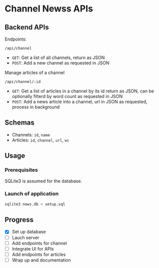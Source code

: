 # Channel Newss APIs

## Backend APIs

Endpoints:

`/api/channel`
- `GET`: Get a list of all channels, return as JSON
- `POST`: Add a new channel as requested in JSON

Manage articles of a channel

`/api/channel/:id`
- `GET`: Get a list of articles in a channel by its id return as JSON, can be optionally filterd by word count as requested in JSON
- `POST`: Add a news article into a channel, url in JSON as requested, process in background 

## Schemas

- Channels: `id`, `name`
- Articles: `id`, `channel`, `url`, `wc`

## Usage

### Prerequisites

SQLite3 is assumed for the database. 

### Launch of application

```bash
sqlite3 news.db < setup.sql
```

## Progress

- [x] Set up database
- [ ] Lauch server
- [ ] Add endpoints for channel
- [ ] Integrate UI for APIs
- [ ] Add endpoints for articles
- [ ] Wrap up and documentation
